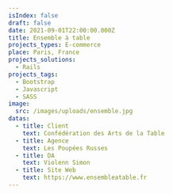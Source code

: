```yaml
---
isIndex: false
draft: false
date: 2021-09-01T22:00:00.000Z
title: Ensemble à table
projects_types: E-commerce
place: Paris, France
projects_solutions:
  - Rails
projects_tags:
  - Bootstrap
  - Javascript
  - SASS
image:
  src: /images/uploads/ensemble.jpg
datas:
  - title: Client
    text: Confédération des Arts de la Table
  - title: Agence
    text: Les Poupées Russes
  - title: DA
    text: Violenn Simon
  - title: Site Web
    text: https://www.ensembleatable.fr
---
```

